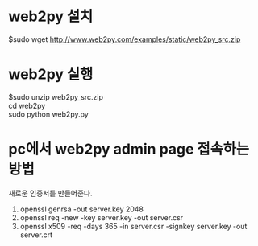 # web2py 설치

$sudo wget http://www.web2py.com/examples/static/web2py_src.zip

# web2py 실행

$sudo unzip web2py_src.zip  
cd web2py  
sudo python web2py.py

# pc에서 web2py admin page 접속하는 방법  
  
새로운 인증서를 만들어준다.  
1. openssl genrsa -out server.key 2048  
2. openssl req -new -key server.key -out server.csr  
3. openssl x509 -req -days 365 -in server.csr -signkey server.key -out server.crt  

  

